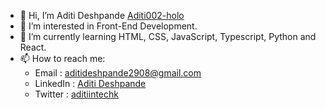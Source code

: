- 👋 Hi, I’m Aditi Deshpande [Aditi002-holo](https://github.com/Aditi002-holo?tab=repositories)
- 👣 I’m interested in Front-End Development.
- 🌱 I’m currently learning HTML, CSS, JavaScript, Typescript, Python and React.
- 📫 How to reach me:
    * Email    : aditideshpande2908@gmail.com  
    * LinkedIn : [Aditi Deshpande](https://www.linkedin.com/in/aditi-deshpande-b6966122a/)
    * Twitter  : [aditiintechk](https://twitter.com/aditiintechk)




<!---
Aditi002-holo/Aditi002-holo is a ✨ special ✨ repository because its `README.md` (this file) appears on your GitHub profile.
You can click the Preview link to take a look at your changes.
--->
